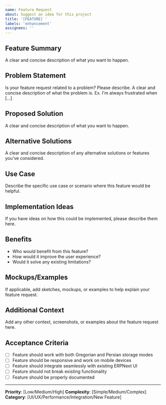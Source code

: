 ```yaml
---
name: Feature Request
about: Suggest an idea for this project
title: '[FEATURE] '
labels: 'enhancement'
assignees: ''
---
```


## Feature Summary
A clear and concise description of what you want to happen.

## Problem Statement
Is your feature request related to a problem? Please describe.
A clear and concise description of what the problem is. Ex. I'm always frustrated when [...]

## Proposed Solution
A clear and concise description of what you want to happen.

## Alternative Solutions
A clear and concise description of any alternative solutions or features you've considered.

## Use Case
Describe the specific use case or scenario where this feature would be helpful.

## Implementation Ideas
If you have ideas on how this could be implemented, please describe them here.

## Benefits
- Who would benefit from this feature?
- How would it improve the user experience?
- Would it solve any existing limitations?

## Mockups/Examples
If applicable, add sketches, mockups, or examples to help explain your feature request.

## Additional Context
Add any other context, screenshots, or examples about the feature request here.

## Acceptance Criteria
- [ ] Feature should work with both Gregorian and Persian storage modes
- [ ] Feature should be responsive and work on mobile devices
- [ ] Feature should integrate seamlessly with existing ERPNext UI
- [ ] Feature should not break existing functionality
- [ ] Feature should be properly documented

---

**Priority**: [Low/Medium/High]
**Complexity**: [Simple/Medium/Complex]
**Category**: [UI/UX/Performance/Integration/New Feature]
